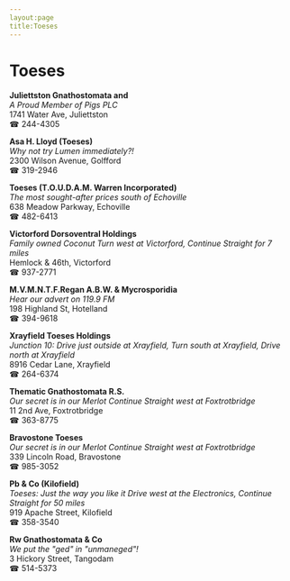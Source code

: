 ```yaml
---
layout:page
title:Toeses
---
```

# Toeses

**Juliettston Gnathostomata and**  
_A Proud Member of Pigs PLC_  
1741 Water Ave, Juliettston  
☎ 244-4305



**Asa H. Lloyd (Toeses)**  
_Why not try Lumen immediately?!_  
2300 Wilson Avenue, Golfford  
☎ 319-2946



**Toeses (T.O.U.D.A.M. Warren Incorporated)**  
_The most sought-after prices south of Echoville_  
638 Meadow Parkway, Echoville  
☎ 482-6413



**Victorford Dorsoventral Holdings**  
_Family owned Coconut 
Turn west at Victorford, Continue Straight for 7 miles_  
Hemlock & 46th, Victorford  
☎ 937-2771



**M.V.M.N.T.F.Regan A.B.W. & Mycrosporidia**  
_Hear our advert on 119.9 FM_  
198 Highland St, Hotelland  
☎ 394-9618



**Xrayfield Toeses Holdings**  
_Junction 10: Drive just outside at Xrayfield, Turn south at Xrayfield, Drive north at Xrayfield_  
8916 Cedar Lane, Xrayfield  
☎ 264-6374



**Thematic Gnathostomata R.S.**  
_Our secret is in our Merlot 
Continue Straight west at Foxtrotbridge_  
11 2nd Ave, Foxtrotbridge  
☎ 363-8775



**Bravostone Toeses**  
_Our secret is in our Merlot 
Continue Straight west at Foxtrotbridge_  
339 Lincoln Road, Bravostone  
☎ 985-3052



**Pb & Co (Kilofield)**  
_Toeses: Just the way you like it 
Drive west at the Electronics, Continue Straight for 50 miles_  
919 Apache Street, Kilofield  
☎ 358-3540



**Rw Gnathostomata & Co**  
_We put the "ged" in "unmaneged"!_  
3 Hickory Street, Tangodam  
☎ 514-5373



